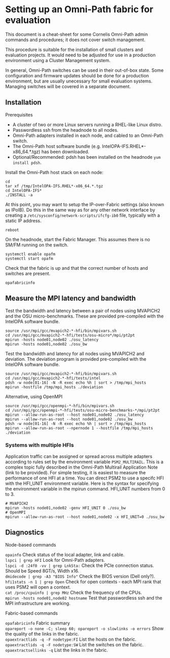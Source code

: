 # Setting up an Omni-Path fabric for evaluation
This document is a cheat-sheet for some Cornelis Omni-Path admin commands and procedures; it does not cover switch management.

This procedure is suitable for the installation of small clusters and evaluation projects. It would need to be adjusted for use in a production environment using a Cluster Management system.

In general, Omni-Path switches can be used in their out-of-box state. Some configuration and firmware updates should be done for a production environment, but are usually unecessary for small evaluation systems. Managing switches will be covered in a separate document.

## Installation

Prerequisites
- A cluster of two or more Linux servers running a RHEL-like Linux distro.
- Passwordless ssh from the headnode to all nodes.
- Omni-Path adapters installed in each node, and cabled to an Omni-Path switch.
- The Omni-Path host software bundle (e.g. IntelOPA-IFS.RHEL*-x86_64.\*.tgz) has been downloaded.
- Optional/Recommended: pdsh has been installed on the headnode ```yum install pdsh```.

Install the Omni-Path host stack on each node:
```
cd
tar xf /tmp/IntelOPA-IFS.RHEL*-x86_64.*.tgz
cd IntelOPA-IFS*
./INSTALL -a
```
At this point, you may want to setup the IP-over-Fabric settings (also known as IPoIB). Do this in the same way as for any other network interface by creating a ```/etc/sysconfig/network-scripts/ifcfg-ib0``` file, typically with a static IP address.
```
reboot
```
On the headnode, start the Fabric Manager. This assumes there is no SM/FM running on the switch.
```
systemctl enable opafm
systemctl start opafm
```
Check that the fabric is up and that the correct number of hosts and switches are present.
```
opafabricinfo
```
## Measure the MPI latency and bandwidth
Test the bandwidth and latency between a pair of nodes using MVAPICH2 and the OSU micro-benchmarks. These are provided pre-compiled with the IntelOPA software bundle.
```
source /usr/mpi/gcc/mvapich2-*-hfi/bin/mpivars.sh
cd /usr/mpi/gcc/mvapich2-*-hfi/tests/osu-micro*/mpi/pt2pt
mpirun -hosts node01,node02 ./osu_latency
mpirun -hosts node01,node02 ./osu_bw
```
Test the bandwidth and latency for all nodes using MVAPICH2 and deviation. The deviation program is provided pre-compiled with the IntelOPA software bundle.
```
source /usr/mpi/gcc/mvapich2-*-hfi/bin/mpivars.sh
cd /usr/mpi/gcc/mvapich2-*-hfi/tests/intel
pdsh -w node[01-16] -N -R exec echo %h | sort > /tmp/mpi_hosts
mpirun -hostfile /tmp/mpi_hosts ./deviation
```
Alternative, using OpenMPI
```
source /usr/mpi/gcc/openmpi-*-hfi/bin/mpivars.sh
cd /usr/mpi/gcc/openmpi-*-hfi/tests/osu-micro-benchmarks-*/mpi/pt2pt
mpirun --allow-run-as-root --host node01,node02 ./osu_latency
mpirun --allow-run-as-root --host node01,node02 ./osu_bw
pdsh -w node[01-16] -N -R exec echo %h | sort > /tmp/mpi_hosts
mpirun --allow-run-as-root --npernode 1 --hostfile /tmp/mpi_hosts ./deviation
```

### Systems with multiple HFIs
Application traffic can be assigned or spread across multiple adapters according to rules set by the environment variable ```PSM2_MULTIRAIL```.
This is a complex topic fully described in the Omni-Path Multirail Application Note (link to be provided).
For simple testing, it is easiest to measure the performance of one HFI at a time. You can direct PSM2 to use a specifc HFI with the HFI_UNIT environment variable. Here is the syntax for specifying the environment variable in the mpirun command. HFI_UNIT numbers from 0 to 3.
```
# MVAPICH2
mpirun -hosts node01,node02 -genv HFI_UNIT 0 ./osu_bw
# OpenMPI
mpirun --allow-run-as-root --host node01,node02 -x HFI_UNIT=0 ./osu_bw
```

## Diagnostics
Node-based commands

```opainfo``` Check status of the local adapter, link and cable.<br>
```lspci | grep HFI``` Look for Omni-Path adapters.<br>
```lspci -d :24f0 -vv | grep LnkSta:``` Check the PCIe connection status. Should be Speed 8GT/s, Width x16.<br>
```dmidecode | grep -A3 "BIOS Info"``` Check the BIOS version (Dell only?).<br>
```hfi1stats -n 1 | grep Open``` Check for open contexts - each MPI rank that uses PSM2 will open a context.<br>
```cat /proc/cpuinfo | grep MHz``` Check the frequency of the CPUs.<br>
```mpirun -hosts node01,node02 hostname``` Test that passwordless ssh and the MPI infrastructure are working.<br>

Fabric-based commands

```opafabricinfo``` Fabric summary<br>
```opareport -o none -C; sleep 60; opareport -o slowlinks -o errors``` Show the quality of the links in the fabric.<br>
```opaextractlids -q -F nodetype:FI``` List the hosts on the fabric.<br>
```opaextractlids -q -F nodetype:SW``` List the switches on the fabric.<br>
```opaextractsellinks -q``` List the links in the fabric.<br>


